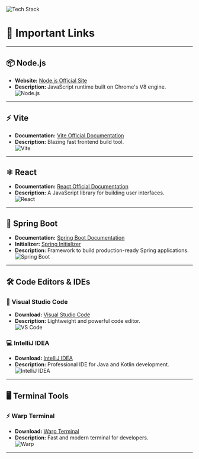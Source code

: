 ![Tech Stack](https://github-readme-tech-stack.vercel.app/api/cards?title=Tech+Stack&lineCount=1&theme=github&width=900&hideBg=true&bg=%23FFFFFF&badge=%23EAEFFC&border=%23D8DEE4&titleColor=%230969DA&line1=node.js%2Cnode.js%2C3C873A%3Breact%2Creact%2C255597%3Bspring%2Cspring%2C6DB33F%3Btailwindcss%2Ctailwindcss%2C265a95%3B)

# 🚀 **Important Links**

---
## 📦 **Node.js**  
- **Website:** [Node.js Official Site](https://nodejs.org/en)  
- **Description:** JavaScript runtime built on Chrome's V8 engine.  
![Node.js](https://img.shields.io/badge/Node.js-339933?style=for-the-badge&logo=node.js&logoColor=white)

---
## ⚡ **Vite**  
- **Documentation:** [Vite Official Documentation](https://vite.dev/guide)  
- **Description:** Blazing fast frontend build tool.  
![Vite](https://img.shields.io/badge/Vite-646CFF?style=for-the-badge&logo=Vite&logoColor=white)

---

## ⚛️ **React**  
- **Documentation:** [React Official Documentation](https://react.dev/)  
- **Description:** A JavaScript library for building user interfaces.  
![React](https://img.shields.io/badge/React-20232A?style=for-the-badge&logo=react&logoColor=61DAFB)

---

## 🌱 **Spring Boot**  
- **Documentation:** [Spring Boot Documentation](https://spring.io/)  
- **Initializer:** [Spring Initializer](https://start.spring.io/)  
- **Description:** Framework to build production-ready Spring applications.  
![Spring Boot](https://img.shields.io/badge/Spring%20Boot-6DB33F?style=for-the-badge&logo=spring&logoColor=white)

---

## 🛠️ **Code Editors & IDEs**

### 📝 **Visual Studio Code**  
- **Download:** [Visual Studio Code](https://code.visualstudio.com/)  
- **Description:** Lightweight and powerful code editor.  
![VS Code](https://img.shields.io/badge/VS%20Code-0078d7?style=for-the-badge&logo=visual-studio-code&logoColor=white)

### 💻 **IntelliJ IDEA**  
- **Download:** [IntelliJ IDEA](https://www.jetbrains.com/idea/)  
- **Description:** Professional IDE for Java and Kotlin development.  
![IntelliJ IDEA](https://img.shields.io/badge/IntelliJ_IDEA-000000?style=for-the-badge&logo=intellij-idea&logoColor=white)

---

## 🖥️ **Terminal Tools**

### ⚡ **Warp Terminal**  
- **Download:** [Warp Terminal](https://www.warp.dev/)  
- **Description:** Fast and modern terminal for developers.  
![Warp](https://img.shields.io/badge/Warp_Terminal-1F2937?style=for-the-badge&logo=windowsterminal&logoColor=white)

---
